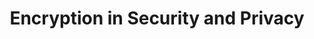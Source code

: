 ---
layout: category
category: encryption
title: Encryption in Security and Privacy
description: Protect your confidential information from unauthorized access with encryption software, ensuring your data remains secure.
permalink: /encryption/
---